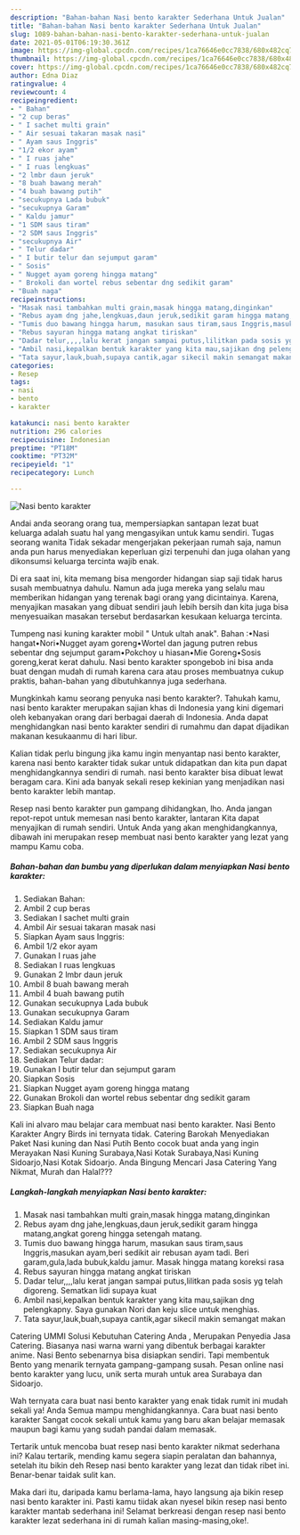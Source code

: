 ```yaml
---
description: "Bahan-bahan Nasi bento karakter Sederhana Untuk Jualan"
title: "Bahan-bahan Nasi bento karakter Sederhana Untuk Jualan"
slug: 1089-bahan-bahan-nasi-bento-karakter-sederhana-untuk-jualan
date: 2021-05-01T06:19:30.361Z
image: https://img-global.cpcdn.com/recipes/1ca76646e0cc7838/680x482cq70/nasi-bento-karakter-foto-resep-utama.jpg
thumbnail: https://img-global.cpcdn.com/recipes/1ca76646e0cc7838/680x482cq70/nasi-bento-karakter-foto-resep-utama.jpg
cover: https://img-global.cpcdn.com/recipes/1ca76646e0cc7838/680x482cq70/nasi-bento-karakter-foto-resep-utama.jpg
author: Edna Diaz
ratingvalue: 4
reviewcount: 4
recipeingredient:
- " Bahan"
- "2 cup beras"
- " I sachet multi grain"
- " Air sesuai takaran masak nasi"
- " Ayam saus Inggris"
- "1/2 ekor ayam"
- " I ruas jahe"
- " I ruas lengkuas"
- "2 lmbr daun jeruk"
- "8 buah bawang merah"
- "4 buah bawang putih"
- "secukupnya Lada bubuk"
- "secukupnya Garam"
- " Kaldu jamur"
- "1 SDM saus tiram"
- "2 SDM saus Inggris"
- "secukupnya Air"
- " Telur dadar"
- " I butir telur dan sejumput garam"
- " Sosis"
- " Nugget ayam goreng hingga matang"
- " Brokoli dan wortel rebus sebentar dng sedikit garam"
- "Buah naga"
recipeinstructions:
- "Masak nasi tambahkan multi grain,masak hingga matang,dinginkan"
- "Rebus ayam dng jahe,lengkuas,daun jeruk,sedikit garam hingga matang,angkat goreng hingga setengah matang."
- "Tumis duo bawang hingga harum, masukan saus tiram,saus Inggris,masukan ayam,beri sedikit air rebusan ayam tadi. Beri garam,gula,lada bubuk,kaldu jamur. Masak hingga matang koreksi rasa"
- "Rebus sayuran hingga matang angkat tiriskan"
- "Dadar telur,,,,lalu kerat jangan sampai putus,lilitkan pada sosis yg telah digoreng. Sematkan lidi supaya kuat"
- "Ambil nasi,kepalkan bentuk karakter yang kita mau,sajikan dng pelengkapny. Saya gunakan Nori dan keju slice untuk menghias."
- "Tata sayur,lauk,buah,supaya cantik,agar sikecil makin semangat makan"
categories:
- Resep
tags:
- nasi
- bento
- karakter

katakunci: nasi bento karakter 
nutrition: 296 calories
recipecuisine: Indonesian
preptime: "PT18M"
cooktime: "PT32M"
recipeyield: "1"
recipecategory: Lunch

---
```



![Nasi bento karakter](https://img-global.cpcdn.com/recipes/1ca76646e0cc7838/680x482cq70/nasi-bento-karakter-foto-resep-utama.jpg)

Andai anda seorang orang tua, mempersiapkan santapan lezat buat keluarga adalah suatu hal yang mengasyikan untuk kamu sendiri. Tugas seorang  wanita Tidak sekadar mengerjakan pekerjaan rumah saja, namun anda pun harus menyediakan keperluan gizi terpenuhi dan juga olahan yang dikonsumsi keluarga tercinta wajib enak.

Di era  saat ini, kita memang bisa mengorder hidangan siap saji tidak harus susah membuatnya dahulu. Namun ada juga mereka yang selalu mau memberikan hidangan yang terenak bagi orang yang dicintainya. Karena, menyajikan masakan yang dibuat sendiri jauh lebih bersih dan kita juga bisa menyesuaikan masakan tersebut berdasarkan kesukaan keluarga tercinta. 

Tumpeng nasi kuning karakter mobil &#34; Untuk ultah anak&#34;. Bahan :•Nasi hangat•Nori•Nugget ayam goreng•Wortel dan jagung putren rebus sebentar dng sejumput garam•Pokchoy u hiasan•Mie Goreng•Sosis goreng,kerat kerat dahulu. Nasi bento karakter spongebob ini bisa anda buat dengan mudah di rumah karena cara atau proses membuatnya cukup praktis, bahan-bahan yang dibutuhkannya juga sederhana.

Mungkinkah kamu seorang penyuka nasi bento karakter?. Tahukah kamu, nasi bento karakter merupakan sajian khas di Indonesia yang kini digemari oleh kebanyakan orang dari berbagai daerah di Indonesia. Anda dapat menghidangkan nasi bento karakter sendiri di rumahmu dan dapat dijadikan makanan kesukaanmu di hari libur.

Kalian tidak perlu bingung jika kamu ingin menyantap nasi bento karakter, karena nasi bento karakter tidak sukar untuk didapatkan dan kita pun dapat menghidangkannya sendiri di rumah. nasi bento karakter bisa dibuat lewat beragam cara. Kini ada banyak sekali resep kekinian yang menjadikan nasi bento karakter lebih mantap.

Resep nasi bento karakter pun gampang dihidangkan, lho. Anda jangan repot-repot untuk memesan nasi bento karakter, lantaran Kita dapat menyajikan di rumah sendiri. Untuk Anda yang akan menghidangkannya, dibawah ini merupakan resep membuat nasi bento karakter yang lezat yang mampu Kamu coba.

<!--inarticleads1-->

##### Bahan-bahan dan bumbu yang diperlukan dalam menyiapkan Nasi bento karakter:

1. Sediakan  Bahan:
1. Ambil 2 cup beras
1. Sediakan  I sachet multi grain
1. Ambil  Air sesuai takaran masak nasi
1. Siapkan  Ayam saus Inggris:
1. Ambil 1/2 ekor ayam
1. Gunakan  I ruas jahe
1. Sediakan  I ruas lengkuas
1. Gunakan 2 lmbr daun jeruk
1. Ambil 8 buah bawang merah
1. Ambil 4 buah bawang putih
1. Gunakan secukupnya Lada bubuk
1. Gunakan secukupnya Garam
1. Sediakan  Kaldu jamur
1. Siapkan 1 SDM saus tiram
1. Ambil 2 SDM saus Inggris
1. Sediakan secukupnya Air
1. Sediakan  Telur dadar:
1. Gunakan  I butir telur dan sejumput garam
1. Siapkan  Sosis
1. Siapkan  Nugget ayam goreng hingga matang
1. Gunakan  Brokoli dan wortel rebus sebentar dng sedikit garam
1. Siapkan Buah naga


Kali ini alvaro mau belajar cara membuat nasi bento karakter. Nasi Bento Karakter Angry Birds ini ternyata tidak. Catering Barokah Menyediakan Paket Nasi kuning dan Nasi Putih Bento cocok buat anda yang ingin Merayakan Nasi Kuning Surabaya,Nasi Kotak Surabaya,Nasi Kuning Sidoarjo,Nasi Kotak Sidoarjo. Anda Bingung Mencari Jasa Catering Yang Nikmat, Murah dan Halal??? 

<!--inarticleads2-->

##### Langkah-langkah menyiapkan Nasi bento karakter:

1. Masak nasi tambahkan multi grain,masak hingga matang,dinginkan
1. Rebus ayam dng jahe,lengkuas,daun jeruk,sedikit garam hingga matang,angkat goreng hingga setengah matang.
1. Tumis duo bawang hingga harum, masukan saus tiram,saus Inggris,masukan ayam,beri sedikit air rebusan ayam tadi. Beri garam,gula,lada bubuk,kaldu jamur. Masak hingga matang koreksi rasa
1. Rebus sayuran hingga matang angkat tiriskan
1. Dadar telur,,,,lalu kerat jangan sampai putus,lilitkan pada sosis yg telah digoreng. Sematkan lidi supaya kuat
1. Ambil nasi,kepalkan bentuk karakter yang kita mau,sajikan dng pelengkapny. Saya gunakan Nori dan keju slice untuk menghias.
1. Tata sayur,lauk,buah,supaya cantik,agar sikecil makin semangat makan


Catering UMMI Solusi Kebutuhan Catering Anda , Merupakan Penyedia Jasa Catering. Biasanya nasi warna warni yang dibentuk berbagai karakter anime. Nasi Bento sebenarnya bisa disiapkan sendiri. Tapi membentuk Bento yang menarik ternyata gampang-gampang susah. Pesan online nasi bento karakter yang lucu, unik serta murah untuk area Surabaya dan Sidoarjo. 

Wah ternyata cara buat nasi bento karakter yang enak tidak rumit ini mudah sekali ya! Anda Semua mampu menghidangkannya. Cara buat nasi bento karakter Sangat cocok sekali untuk kamu yang baru akan belajar memasak maupun bagi kamu yang sudah pandai dalam memasak.

Tertarik untuk mencoba buat resep nasi bento karakter nikmat sederhana ini? Kalau tertarik, mending kamu segera siapin peralatan dan bahannya, setelah itu bikin deh Resep nasi bento karakter yang lezat dan tidak ribet ini. Benar-benar taidak sulit kan. 

Maka dari itu, daripada kamu berlama-lama, hayo langsung aja bikin resep nasi bento karakter ini. Pasti kamu tiidak akan nyesel bikin resep nasi bento karakter mantab sederhana ini! Selamat berkreasi dengan resep nasi bento karakter lezat sederhana ini di rumah kalian masing-masing,oke!.

